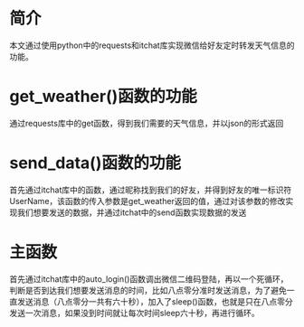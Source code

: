 # 简介

本文通过使用python中的requests和itchat库实现微信给好友定时转发天气信息的功能。

# get_weather()函数的功能

通过requests库中的get函数，得到我们需要的天气信息，并以json的形式返回

# send_data()函数的功能

首先通过itchat库中的函数，通过昵称找到我们的好友，并得到好友的唯一标识符UserName，该函数的传入参数是get_weather返回的值，通过对该参数的修改实现我们想要发送的数据，并通过itchat中的send函数实现数据的发送

# 主函数

首先通过itchat库中的auto_login()函数调出微信二维码登陆，再以一个死循环，判断是否到达我们想要发送消息的时间，比如八点零分准时发送消息，为了避免一直发送消息（八点零分一共有六十秒），加入了sleep()函数，也就是只在八点零分发送一次消息，如果没到时间就让每次时间sleep六十秒，再进行循环。
